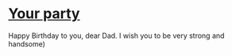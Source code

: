 # [Your party](https://fraula.github.io/Dad-s-BD/)

Happy Birthday to you, dear Dad. I wish you to be very strong and handsome)
